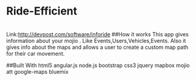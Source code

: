 # Ride-Efficient
<br/>Link:http://devpost.com/software/inforide
##How it works
This app gives information about your mojio . Like Events,Users,Vehicles,Events. Also it gives info about the maps and allows a user to create a custom map path for their car movement.

##Built With
html5
angular.js
node.js
bootstrap
css3
jquery
mapbox
mojio
att
google-maps
bluemix
